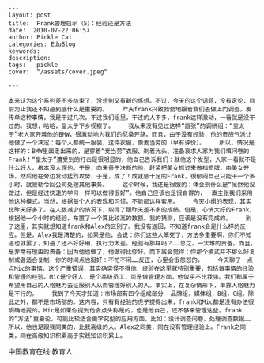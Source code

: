 
    ---
    layout: post  
    title:  Frank管理启示（5）：经验还是方法  
    date:  2010-07-22 06:57  
    author: Pickle Cai  
    categories: EduBlog  
    keywords: 
    description:   
    tags:	pickle   
    cover:  "/assets/cover.jpeg"  

    ---  
    
    本来认为这个系列差不多结束了，没想到又有新的感想。不过，今天的这个话题，没有定论，目前为止我还不知道到底什么是重要的。    昨天frank兴致勃勃地跟着我们去做上门调查。发传单这种事情，我是干过几次，不过我们组里，干过的人不多，frank这样激动，一看就是没干过的。我想，哈哈，皇太子下乡视察了。    我从来没有见过这样“嚣张”的调研组：“皇太子”老人家开着他的BMW，很激动地为我们的尼桑开路。而且，由于没有经验，他的贵族气派让他做了一个决定：每个人都统一服装，这件衣服，像麦当劳的（早有评价）。    所以，情况是这样的：BMW里面走出来的，是穿着“麦当劳”衣服、剃着光头、准备哀求人家为我们填问卷的Frank！“皇太子”遭受到的打击是很明显的，他自己告诉我们：就他这个发型，人家一看就不是什么好人，根本没人理他。于是，向来善于决断的他，赶紧把美女抓过来做挡箭牌，由美女开场，然后他在旁边发动猛烈攻势，于是，成了！成就感十足的Frank，很郁闷自己只能干一个多小时，就被勒令回公司处理其他事务。    这个时候，我还是很服的：体会到什么是“虽然他没做过，但是经过快速的学习一样可以做得很好”。他自己应该也是很自得的，一直主张我们采用他这种模式。当然，根据每个人的表现和习惯，不能都这样套用。    今天小组的表现，其实比昨天好多了。在人数减少的情况下，取得了跟昨天差不多的成绩。但是，心情大好的Frank，根据他一个小时的经验，布置了一个算比较高的数额。我的猜测，应该是没有完成的。    到了这里，其实就想知道frank和Alex的区别了。我没有返回，不知道frank会是什么样的反应。但是，Alex我是清楚的，如果是他，会说：你们这些人笨死了，方法多重要啊，你们不知道也就罢了，知道了还不好好用，执行力太差。经验有那样吗？……总之，一大堆的责备。而且，是非常有理由的责备：因为他也做了，他做得比你好。而下属会觉得：你那个模式并不那么好复制或者适合复制，你的时间点也挺好：不忙不闲……反正，心里会很怨怼的。    今天聊了一点点Mic的事情。这个严重错误，其实确实怪不得他，经验在这里就特别重要，包括做事情的经验和管理的经验。Mic是个好人，是个高级员工，可是做管理方面，他似乎不比我强。我们都属于希望用自己的人格魅力去征服别人从而管理好别人的人。事实上，在复杂情形下，单靠人格魅力是不行的。    我到了今天才知道：市场部有四个组成部分——品牌组，媒体组，B组，C组。除此之外，都不是市场部的。这内容，只有有经验的虎子提得出来，frank和Mic都是没有办法很明确地提的。Mic是如果你提到他会点头称是的，但是他自己，还不够来管理这些。frank的“方法”重要论，可能比较适合更学究型的应用方面，比如：设计调查问卷，处理调查数据……所以，他也是跟我同类的，比我高级的人。Alex之同类，同在没有管理经验上。Frank之同类，同在高级知识积累高于实践知识积累上。				

		    
 中国教育在线·教育人

